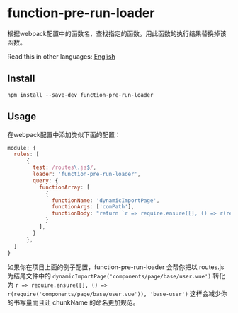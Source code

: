 # function-pre-run-loader
根据webpack配置中的函数名，查找指定的函数。用此函数的执行结果替换掉该函数。


Read this in other languages: [English](README.md)
## Install
```
npm install --save-dev function-pre-run-loader
```
## Usage
 在webpack配置中添加类似下面的配置：
```js
module: {
  rules: [
      {
        test: /routes\.js$/,
        loader: 'function-pre-run-loader',
        query: {
          functionArray: [
            {
              functionName: 'dynamicImportPage',
              functionArgs: ['comPath'],
              functionBody: "return `r => require.ensure([], () => r(require('${comPath}')), '${comPath.replace(new RegExp('.*\/page\/|\.vue', 'g'), '').replace(new RegExp('\/', 'g'), '-').toLocaleLowerCase()}')`"
            }
          ],
        }
      },
  ]
}
```
如果你在项目上面的例子配置，function-pre-run-loader 会帮你把以 routes.js 为结尾文件中的 ```dynamicImportPage('components/page/base/user.vue')``` 转化为 ```r => require.ensure([], () => r(require('components/page/base/user.vue')), 'base-user')``` 这样会减少你的书写量而且让 chunkName 的命名更加规范。